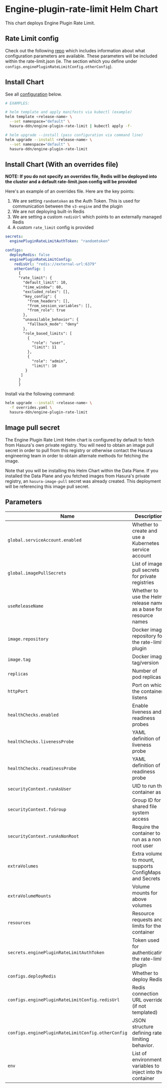 # Engine-plugin-rate-limit Helm Chart

This chart deploys Engine Plugin Rate Limit.

## Rate Limit config

Check out the following [repo](https://github.com/hasura/engine-plugin-rate-limit/tree/main?tab=readme-ov-file#configuration) which includes information about what configuration
parameters are available.  These parameters will be included within the rate-limit.json (ie.  The section which you define under `configs.enginePluginRateLimitConfig.otherConfig`).

## Install Chart

See all [configuration](#parameters) below.

```bash
# EXAMPLES:

# helm template and apply manifests via kubectl (example)
helm template <release-name> \
  --set namespace="default" \
  hasura-ddn/engine-plugin-rate-limit | kubectl apply -f-

# helm upgrade --install (pass configuration via command line)
helm upgrade --install <release-name> \
  --set namespace="default" \
  hasura-ddn/engine-plugin-rate-limit
```

## Install Chart (With an overrides file)

**NOTE: If you do not specify an overrides file, Redis will be deployed into the cluster and a default rate-limit.json config will be provided**

Here's an example of an overrides file.  Here are the key points:

1. We are setting `randomtoken` as the Auth Token.  This is used for communication between the `v3-engine` and the plugin
2. We are not deploying built-in Redis
3. We are setting a custom `redisUrl` which points to an externally managed Redis
4. A custom `rate_limit` config is provided

```yaml
secrets:
  enginePluginRateLimitAuthToken: "randomtoken"

configs:
  deployRedis: false
  enginePluginRateLimitConfig:
    redisUrl: "redis://external-url:6379"
    otherConfig: |
      {
      "rate_limit": {
        "default_limit": 10,
        "time_window": 60,
        "excluded_roles": [],
        "key_config": {
          "from_headers": [],
          "from_session_variables": [],
          "from_role": true
        },
        "unavailable_behavior": {
          "fallback_mode": "deny"
        },
        "role_based_limits": [
          {
            "role": "user",
            "limit": 11
          },
          {
            "role": "admin",
            "limit": 10
         }
       ]
      }
      }
```

Install via the following command:

```bash
helm upgrade --install <release-name> \
  -f overrides.yaml \
  hasura-ddn/engine-plugin-rate-limit
```

## Image pull secret

The Engine Plugin Rate Limit Helm chart is configured by default to fetch from Hasura's own private registry.  You will need to obtain an image pull secret in order to pull from this registry or otherwise contact the Hasura engineering team in order to obtain alternate methods for fetching the image.

Note that you will be installing this Helm Chart within the Data Plane.  If you installed the Data Plane and you fetched images from Hasura's private registry, an `hasura-image-pull` secret was already created.  This deployment will be referencing this image pull secret.

## Parameters

| Name                                              | Description                                                       | Value                                       |
| ------------------------------------------------- | ----------------------------------------------------------------- | ------------------------------------------- |
| `global.serviceAccount.enabled`                   | Whether to create and use a Kubernetes service account            | `true`                                      |
| `global.imagePullSecrets`                         | List of image pull secrets for private registries                 | `["hasura-image-pull"]`                     |
| `useReleaseName`                                  | Whether to use the Helm release name as a base for resource names | `true`                                      |
| `image.repository`                                | Docker image repository for the rate-limit plugin                 | `gcr.io/hasura-ee/engine-plugin-rate-limit` |
| `image.tag`                                       | Docker image tag/version                                          | `v1.0.0`                                    |
| `replicas`                                        | Number of pod replicas                                            | `"1"`                                       |
| `httpPort`                                        | Port on which the container listens                               | `3000`                                      |
| `healthChecks.enabled`                            | Enable liveness and readiness probes                              | `true`                                      |
| `healthChecks.livenessProbe`                      | YAML definition of liveness probe                                 | Probe block                                 |
| `healthChecks.readinessProbe`                     | YAML definition of readiness probe                                | Probe block                                 |
| `securityContext.runAsUser`                       | UID to run the container as                                       | `10001`                                     |
| `securityContext.fsGroup`                         | Group ID for shared file system access                            | `10001`                                     |
| `securityContext.runAsNonRoot`                    | Require the container to run as a non-root user                   | `true`                                      |
| `extraVolumes`                                    | Extra volumes to mount, supports ConfigMaps and Secrets           | Volume block                                |
| `extraVolumeMounts`                               | Volume mounts for above volumes                                   | VolumeMount block                           |
| `resources`                                       | Resource requests and limits for the container                    | Resource block                              |
| `secrets.enginePluginRateLimitAuthToken`          | Token used for authenticating the rate-limit plugin               | `"randomtoken"`                             |
| `configs.deployRedis`                             | Whether to deploy Redis                                           | `true`                                      |
| `configs.enginePluginRateLimitConfig.redisUrl`    | Redis connection URL override (if not templated)                  | `""`                                        |
| `configs.enginePluginRateLimitConfig.otherConfig` | JSON structure defining rate-limiting behavior.                   | JSON block                                  |
| `env`                                             | List of environment variables to inject into the container        | Env block                                   |
